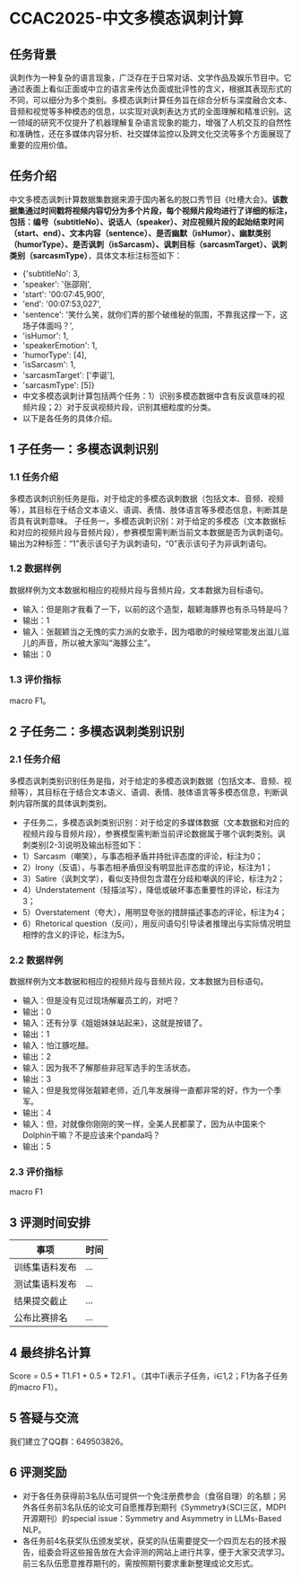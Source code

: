 # CCAC2025-中文多模态讽刺计算

## 任务背景
讽刺作为一种复杂的语言现象，广泛存在于日常对话、文学作品及娱乐节目中。它通过表面上看似正面或中立的语言来传达负面或批评性的含义，根据其表现形式的不同，可以细分为多个类别。多模态讽刺计算任务旨在综合分析与深度融合文本、音频和视觉等多种模态的信息，以实现对讽刺表达方式的全面理解和精准识别。这一领域的研究不仅提升了机器理解复杂语言现象的能力，增强了人机交互的自然性和准确性，还在多媒体内容分析、社交媒体监控以及跨文化交流等多个方面展现了重要的应用价值。

## 任务介绍
中文多模态讽刺计算数据集数据来源于国内著名的脱口秀节目《吐槽大会》。**该数据集通过时间戳将视频内容切分为多个片段，每个视频片段均进行了详细的标注，包括：编号（subtitleNo）、说话人（speaker）、对应视频片段的起始结束时间（start、end）、文本内容（sentence）、是否幽默（isHumor）、幽默类别（humorType）、是否讽刺（isSarcasm）、讽刺目标（sarcasmTarget）、讽刺类别（sarcasmType）**，具体文本标注标签如下：
- {'subtitleNo': 3,
- 'speaker': '张邵刚',
- 'start': '00:07:45,900',
- 'end': '00:07:53,027',
- 'sentence': '笑什么笑，就你们弄的那个破维秘的氛围，不靠我这撑一下，这场子体面吗？',
- 'isHumor': 1,
- 'speakerEmotion': 1,
- 'humorType': [4],
- 'isSarcasm': 1,
- 'sarcasmTarget': ['李诞'],
- 'sarcasmType': [5]}
- 中文多模态讽刺计算包括两个任务：1）识别多模态数据中含有反讽意味的视频片段；2）对于反讽视频片段，识别其细粒度的分类。
- 以下是各任务的具体介绍。
  
## 1 子任务一：多模态讽刺识别
### 1.1 任务介绍
多模态讽刺识别任务是指，对于给定的多模态讽刺数据（包括文本、音频、视频等），其目标在于结合文本语义、语调、表情、肢体语言等多模态信息，判断其是否具有讽刺意味。
子任务一，多模态讽刺识别：对于给定的多模态（文本数据标和对应的视频片段与音频片段），参赛模型需判断当前文本数据是否为讽刺语句。输出为2种标签：“1”表示该句子为讽刺语句，“0”表示该句子为非讽刺语句。
### 1.2 数据样例
数据样例为文本数据和相应的视频片段与音频片段，文本数据为目标语句。
- 输入：但是刚才我看了一下，以前的这个造型，靓颖海豚界也有杀马特是吗？
- 输出：1
- 输入：张靓颖当之无愧的实力派的女歌手，因为唱歌的时候经常能发出滋儿滋儿的声音，所以被大家叫“海豚公主”。
- 输出：0
### 1.3 评价指标
macro F1。

## 2 子任务二：多模态讽刺类别识别
### 2.1 任务介绍
多模态讽刺类别识别任务是指，对于给定的多模态讽刺数据（包括文本、音频、视频等），其目标在于结合文本语义、语调、表情、肢体语言等多模态信息，判断讽刺内容所属的具体讽刺类别。
- 子任务二，多模态讽刺类别识别：对于给定的多媒体数据（文本数据和对应的视频片段与音频片段），参赛模型需判断当前评论数据属于哪个讽刺类别。讽刺类别[2-3]说明及输出标签如下：
- 1）Sarcasm（嘲笑），与事态相矛盾并持批评态度的评论，标注为0；
- 2）Irony（反语），与事态相矛盾但没有明显批评态度的评论，标注为1；
- 3）Satire（讽刺文学），看似支持但包含潜在分歧和嘲讽的评论，标注为2；
- 4）Understatement（轻描淡写），降低或破坏事态重要性的评论，标注为3；
- 5）Overstatement（夸大），用明显夸张的措辞描述事态的评论，标注为4；
- 6）Rhetorical question（反问），用反问语句引导读者推理出与实际情况明显相悖的含义的评论，标注为5。
### 2.2 数据样例
数据样例为文本数据和相应的视频片段与音频片段，文本数据为目标语句。
- 输入：但是没有见过现场解雇员工的，对吧？
- 输出：0
- 输入：还有分享《姐姐妹妹站起来》，这就是按错了。
- 输出：1
- 输入：怕江豚吃醋。
- 输出：2
- 输入：因为我不了解那些非冠军选手的生活状态。
- 输出：3
- 输入：但是我觉得张靓颖老师，近几年发展得一直都非常的好，作为一个季军。
- 输出：4
- 输入：但，对就像你刚刚的笑一样，全美人民都蒙了，因为从中国来个Dolphin干嘛？不是应该来个panda吗？
- 输出：5
### 2.3 评价指标
macro F1

## 3 评测时间安排
|事项|时间|
|--|--|
|训练集语料发布|...|
|测试集语料发布|...|
|结果提交截止|...|	
|公布比赛排名|...|	

## 4 最终排名计算
Score = 0.5 * T1.F1 + 0.5 * T2.F1 。（其中Ti表示子任务，i∈1,2；F1为各子任务的macro F1）。

## 5 答疑与交流
我们建立了QQ群：649503826。

## 6 评测奖励
- 对于各任务获得前3名队伍可提供一个免注册费参会（食宿自理）的名额；另外各任务前3名队伍的论文可自愿推荐到期刊《Symmetry》（SCI三区，MDPI开源期刊）的special issue：Symmetry and Asymmetry in LLMs-Based NLP。
- 各任务前4名获奖队伍颁发奖状，获奖的队伍需要提交一个四页左右的技术报告，组委会将这些报告放在大会评测的网站上进行共享，便于大家交流学习。前三名队伍愿意推荐期刊的，需按照期刊要求重新整理成论文形式。
